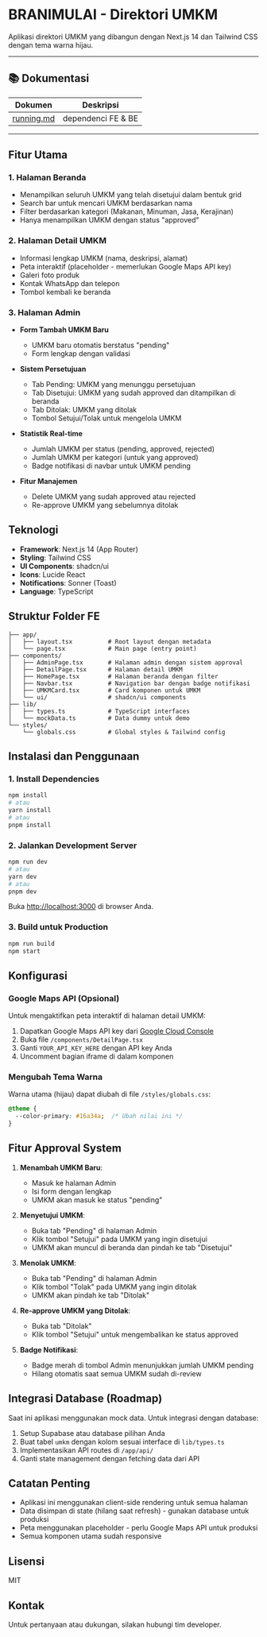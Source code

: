 # BRANIMULAI - Direktori UMKM

Aplikasi direktori UMKM yang dibangun dengan Next.js 14 dan Tailwind CSS dengan tema warna hijau.

---

## 📚 Dokumentasi

| Dokumen | Deskripsi |
|---------|-----------|
| [running.md](running.md)| dependenci FE & BE

---

## Fitur Utama

### 1. Halaman Beranda
- Menampilkan seluruh UMKM yang telah disetujui dalam bentuk grid
- Search bar untuk mencari UMKM berdasarkan nama
- Filter berdasarkan kategori (Makanan, Minuman, Jasa, Kerajinan)
- Hanya menampilkan UMKM dengan status "approved"

### 2. Halaman Detail UMKM
- Informasi lengkap UMKM (nama, deskripsi, alamat)
- Peta interaktif (placeholder - memerlukan Google Maps API key)
- Galeri foto produk
- Kontak WhatsApp dan telepon
- Tombol kembali ke beranda

### 3. Halaman Admin
- **Form Tambah UMKM Baru**
  - UMKM baru otomatis berstatus "pending"
  - Form lengkap dengan validasi
  
- **Sistem Persetujuan**
  - Tab Pending: UMKM yang menunggu persetujuan
  - Tab Disetujui: UMKM yang sudah approved dan ditampilkan di beranda
  - Tab Ditolak: UMKM yang ditolak
  - Tombol Setujui/Tolak untuk mengelola UMKM

- **Statistik Real-time**
  - Jumlah UMKM per status (pending, approved, rejected)
  - Jumlah UMKM per kategori (untuk yang approved)
  - Badge notifikasi di navbar untuk UMKM pending

- **Fitur Manajemen**
  - Delete UMKM yang sudah approved atau rejected
  - Re-approve UMKM yang sebelumnya ditolak

## Teknologi

- **Framework**: Next.js 14 (App Router)
- **Styling**: Tailwind CSS
- **UI Components**: shadcn/ui
- **Icons**: Lucide React
- **Notifications**: Sonner (Toast)
- **Language**: TypeScript

## Struktur Folder FE

```
├── app/
│   ├── layout.tsx          # Root layout dengan metadata
│   └── page.tsx            # Main page (entry point)
├── components/
│   ├── AdminPage.tsx       # Halaman admin dengan sistem approval
│   ├── DetailPage.tsx      # Halaman detail UMKM
│   ├── HomePage.tsx        # Halaman beranda dengan filter
│   ├── Navbar.tsx          # Navigation bar dengan badge notifikasi
│   ├── UMKMCard.tsx        # Card komponen untuk UMKM
│   └── ui/                 # shadcn/ui components
├── lib/
│   ├── types.ts            # TypeScript interfaces
│   └── mockData.ts         # Data dummy untuk demo
└── styles/
    └── globals.css         # Global styles & Tailwind config
```

## Instalasi dan Penggunaan

### 1. Install Dependencies

```bash
npm install
# atau
yarn install
# atau
pnpm install
```

### 2. Jalankan Development Server

```bash
npm run dev
# atau
yarn dev
# atau
pnpm dev
```

Buka [http://localhost:3000](http://localhost:3000) di browser Anda.

### 3. Build untuk Production

```bash
npm run build
npm start
```

## Konfigurasi

### Google Maps API (Opsional)

Untuk mengaktifkan peta interaktif di halaman detail UMKM:

1. Dapatkan Google Maps API key dari [Google Cloud Console](https://console.cloud.google.com/)
2. Buka file `/components/DetailPage.tsx`
3. Ganti `YOUR_API_KEY_HERE` dengan API key Anda
4. Uncomment bagian iframe di dalam komponen

### Mengubah Tema Warna

Warna utama (hijau) dapat diubah di file `/styles/globals.css`:

```css
@theme {
  --color-primary: #16a34a;  /* Ubah nilai ini */
}
```

## Fitur Approval System

1. **Menambah UMKM Baru**: 
   - Masuk ke halaman Admin
   - Isi form dengan lengkap
   - UMKM akan masuk ke status "pending"

2. **Menyetujui UMKM**:
   - Buka tab "Pending" di halaman Admin
   - Klik tombol "Setujui" pada UMKM yang ingin disetujui
   - UMKM akan muncul di beranda dan pindah ke tab "Disetujui"

3. **Menolak UMKM**:
   - Buka tab "Pending" di halaman Admin
   - Klik tombol "Tolak" pada UMKM yang ingin ditolak
   - UMKM akan pindah ke tab "Ditolak"

4. **Re-approve UMKM yang Ditolak**:
   - Buka tab "Ditolak"
   - Klik tombol "Setujui" untuk mengembalikan ke status approved

5. **Badge Notifikasi**:
   - Badge merah di tombol Admin menunjukkan jumlah UMKM pending
   - Hilang otomatis saat semua UMKM sudah di-review

## Integrasi Database (Roadmap)

Saat ini aplikasi menggunakan mock data. Untuk integrasi dengan database:

1. Setup Supabase atau database pilihan Anda
2. Buat tabel `umkm` dengan kolom sesuai interface di `lib/types.ts`
3. Implementasikan API routes di `/app/api/`
4. Ganti state management dengan fetching data dari API

## Catatan Penting

- Aplikasi ini menggunakan client-side rendering untuk semua halaman
- Data disimpan di state (hilang saat refresh) - gunakan database untuk produksi
- Peta menggunakan placeholder - perlu Google Maps API untuk produksi
- Semua komponen utama sudah responsive

## Lisensi

MIT

## Kontak

Untuk pertanyaan atau dukungan, silakan hubungi tim developer.